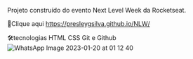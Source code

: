 Projeto construído do evento Next Level Week da Rocketseat.

🔗Clique aqui https://presleygsilva.github.io/NLW/

🛠tecnologias
HTML
CSS
Git e Github
![WhatsApp Image 2023-01-20 at 01 12 40](https://user-images.githubusercontent.com/100502497/213615857-a5776bdc-70a1-49bd-8632-8190db5434bf.jpeg)
